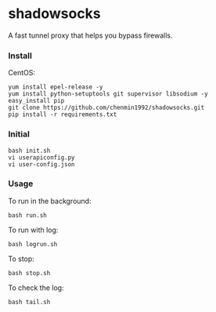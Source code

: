 shadowsocks
===========

A fast tunnel proxy that helps you bypass firewalls.

### Install

CentOS:

    yum install epel-release -y
    yum install python-setuptools git supervisor libsodium -y
	easy_install pip
	git clone https://github.com/chenmin1992/shadowsocks.git
    pip install -r requirements.txt

### Initial

    bash init.sh
	vi userapiconfig.py
	vi user-config.json

### Usage

To run in the background:

    bash run.sh

To run with log:

    bash logrun.sh

To stop:

    bash stop.sh

To check the log:

    bash tail.sh
